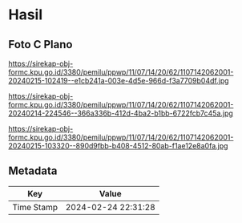# Hasil

## Foto C Plano

https://sirekap-obj-formc.kpu.go.id/3380/pemilu/ppwp/11/07/14/20/62/1107142062001-20240215-102419--e1cb241a-003e-4d5e-966d-f3a7709b04df.jpg

https://sirekap-obj-formc.kpu.go.id/3380/pemilu/ppwp/11/07/14/20/62/1107142062001-20240214-224546--366a336b-412d-4ba2-b1bb-6722fcb7c45a.jpg

https://sirekap-obj-formc.kpu.go.id/3380/pemilu/ppwp/11/07/14/20/62/1107142062001-20240215-103320--890d9fbb-b408-4512-80ab-f1ae12e8a0fa.jpg


## Metadata

| Key        | Value               |
| ---------- | ------------------- |
| Time Stamp | 2024-02-24 22:31:28 |



